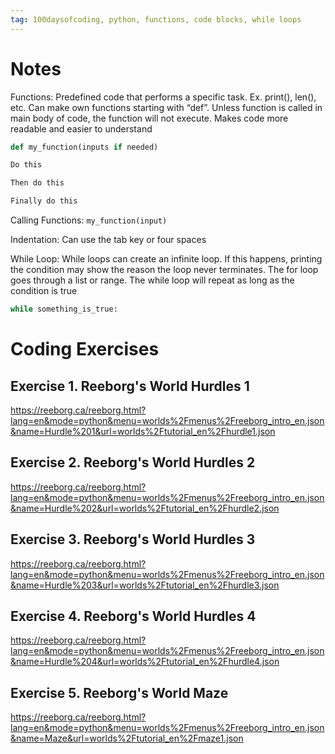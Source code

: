 ```yaml
---
tag: 100daysofcoding, python, functions, code blocks, while loops
---
```


# Notes
Functions: Predefined code that performs a specific task. Ex. print(), len(), etc. Can make own functions starting with “def”. Unless function is called in main body of code, the function will not execute. Makes code more readable and easier to understand

``` python
def my_function(inputs if needed)

Do this

Then do this

Finally do this
```
Calling Functions: `my_function(input)`

Indentation: Can use the tab key or four spaces

While Loop: While loops can create an infinite loop. If this happens, printing the condition may show the reason the loop never terminates. The for loop goes through a list or range. The while loop will repeat as long as the condition is true 

``` python
while something_is_true:
```
# Coding Exercises
## Exercise 1. Reeborg's World Hurdles 1
https://reeborg.ca/reeborg.html?lang=en&mode=python&menu=worlds%2Fmenus%2Freeborg_intro_en.json&name=Hurdle%201&url=worlds%2Ftutorial_en%2Fhurdle1.json
## Exercise 2. Reeborg's World Hurdles 2
https://reeborg.ca/reeborg.html?lang=en&mode=python&menu=worlds%2Fmenus%2Freeborg_intro_en.json&name=Hurdle%202&url=worlds%2Ftutorial_en%2Fhurdle2.json
## Exercise 3. Reeborg's World Hurdles 3
https://reeborg.ca/reeborg.html?lang=en&mode=python&menu=worlds%2Fmenus%2Freeborg_intro_en.json&name=Hurdle%203&url=worlds%2Ftutorial_en%2Fhurdle3.json
## Exercise 4. Reeborg's World Hurdles 4
https://reeborg.ca/reeborg.html?lang=en&mode=python&menu=worlds%2Fmenus%2Freeborg_intro_en.json&name=Hurdle%204&url=worlds%2Ftutorial_en%2Fhurdle4.json
## Exercise 5. Reeborg's World Maze
https://reeborg.ca/reeborg.html?lang=en&mode=python&menu=worlds%2Fmenus%2Freeborg_intro_en.json&name=Maze&url=worlds%2Ftutorial_en%2Fmaze1.json
